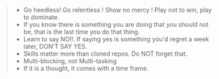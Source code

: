 > * Go heedless! Go relentless ! Show no mercy ! Play not to win, play to dominate.
> * If you know there is something you are doing that you should not be, that is the last time you do that thing.
> * Learn to say NO!!. If saying yes is something you'd regret a week later, DON'T SAY YES.
> * Skills matter more than cloned repos. Do NOT forget that.
> * Multi-blocking, not Multi-tasking
> * If it is a thought, it comes with a time frame.
